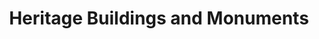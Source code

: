 ---
schema: default
title: Heritage Buildings and Monuments
organization: Renfrewshire Council
notes: Map showing location of heritage buildings and monuments in Renfrewshire with links to detailed descriptions on https://paisley.is
resources:

  - name: Heritage Buildings and Monuments WEB MAP
  - url: 
  - format: WEB MAP

license: 
category:

  - Renfrewshire

  - Open Data

  - Built Environment


  - 

maintainer: Tim Wisniewski
maintainer_email: tim@timwis.com
---